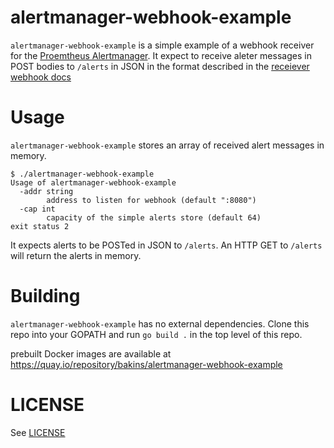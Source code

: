 alertmanager-webhook-example
============================

`alertmanager-webhook-example` is a simple example of a webhook receiver for the [Proemtheus
Alertmanager](https://prometheus.io/docs/alerting/alertmanager/). It expect to receive
aleter messages in POST bodies to `/alerts` in JSON in the format described in
the [receiever webhook docs](https://prometheus.io/docs/alerting/configuration/#webhook-receiver-<webhook_config>)

Usage
=====

`alertmanager-webhook-example` stores an array of received alert messages in memory.

```
$ ./alertmanager-webhook-example
Usage of alertmanager-webhook-example
  -addr string
    	address to listen for webhook (default ":8080")
  -cap int
    	capacity of the simple alerts store (default 64)
exit status 2
```

It expects alerts to be POSTed in JSON to `/alerts`. An HTTP GET to `/alerts` will return
the alerts in memory.

Building
========
`alertmanager-webhook-example` has no external dependencies.  Clone this repo into
your GOPATH and run `go build .` in the top level of this repo.

prebuilt Docker images are available at https://quay.io/repository/bakins/alertmanager-webhook-example

LICENSE
=======

See [LICENSE](./LICENSE)
